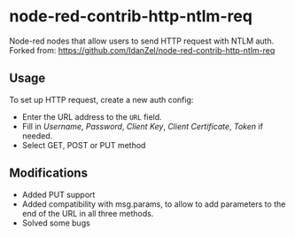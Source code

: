 # node-red-contrib-http-ntlm-req
Node-red nodes that allow users to send HTTP request with NTLM auth.
Forked from: https://github.com/IdanZel/node-red-contrib-http-ntlm-req

## Usage
To set up HTTP request, create a new auth config:
* Enter the URL address to the `URL` field. 
* Fill in *Username*, *Password*, *Client Key*, *Client Certificate*, *Token* if needed.
* Select GET, POST or PUT method

## Modifications
* Added PUT support
* Added compatibility with msg.params, to allow to add parameters to the end of the URL in all three methods.
* Solved some bugs
